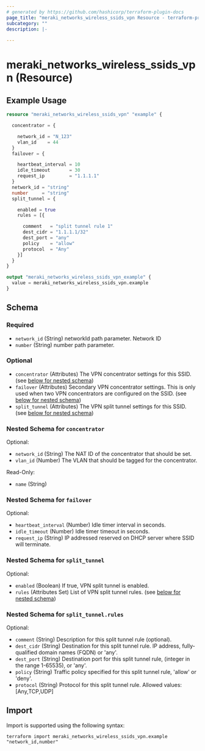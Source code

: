 ```yaml
---
# generated by https://github.com/hashicorp/terraform-plugin-docs
page_title: "meraki_networks_wireless_ssids_vpn Resource - terraform-provider-meraki"
subcategory: ""
description: |-
  
---
```


# meraki_networks_wireless_ssids_vpn (Resource)



## Example Usage

```terraform
resource "meraki_networks_wireless_ssids_vpn" "example" {

  concentrator = {

    network_id = "N_123"
    vlan_id    = 44
  }
  failover = {

    heartbeat_interval = 10
    idle_timeout       = 30
    request_ip         = "1.1.1.1"
  }
  network_id = "string"
  number     = "string"
  split_tunnel = {

    enabled = true
    rules = [{

      comment   = "split tunnel rule 1"
      dest_cidr = "1.1.1.1/32"
      dest_port = "any"
      policy    = "allow"
      protocol  = "Any"
    }]
  }
}

output "meraki_networks_wireless_ssids_vpn_example" {
  value = meraki_networks_wireless_ssids_vpn.example
}
```

<!-- schema generated by tfplugindocs -->
## Schema

### Required

- `network_id` (String) networkId path parameter. Network ID
- `number` (String) number path parameter.

### Optional

- `concentrator` (Attributes) The VPN concentrator settings for this SSID. (see [below for nested schema](#nestedatt--concentrator))
- `failover` (Attributes) Secondary VPN concentrator settings. This is only used when two VPN concentrators are configured on the SSID. (see [below for nested schema](#nestedatt--failover))
- `split_tunnel` (Attributes) The VPN split tunnel settings for this SSID. (see [below for nested schema](#nestedatt--split_tunnel))

<a id="nestedatt--concentrator"></a>
### Nested Schema for `concentrator`

Optional:

- `network_id` (String) The NAT ID of the concentrator that should be set.
- `vlan_id` (Number) The VLAN that should be tagged for the concentrator.

Read-Only:

- `name` (String)


<a id="nestedatt--failover"></a>
### Nested Schema for `failover`

Optional:

- `heartbeat_interval` (Number) Idle timer interval in seconds.
- `idle_timeout` (Number) Idle timer timeout in seconds.
- `request_ip` (String) IP addressed reserved on DHCP server where SSID will terminate.


<a id="nestedatt--split_tunnel"></a>
### Nested Schema for `split_tunnel`

Optional:

- `enabled` (Boolean) If true, VPN split tunnel is enabled.
- `rules` (Attributes Set) List of VPN split tunnel rules. (see [below for nested schema](#nestedatt--split_tunnel--rules))

<a id="nestedatt--split_tunnel--rules"></a>
### Nested Schema for `split_tunnel.rules`

Optional:

- `comment` (String) Description for this split tunnel rule (optional).
- `dest_cidr` (String) Destination for this split tunnel rule. IP address, fully-qualified domain names (FQDN) or 'any'.
- `dest_port` (String) Destination port for this split tunnel rule, (integer in the range 1-65535), or 'any'.
- `policy` (String) Traffic policy specified for this split tunnel rule, 'allow' or 'deny'.
- `protocol` (String) Protocol for this split tunnel rule.
                                              Allowed values: [Any,TCP,UDP]

## Import

Import is supported using the following syntax:

```shell
terraform import meraki_networks_wireless_ssids_vpn.example "network_id,number"
```
